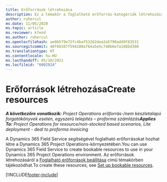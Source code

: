 ```yaml
---
title: Erőforrások létrehozása
description: Ez a témakör a foglalható erőforrás-kategóriák létrehozásával kapcsolatos információkra mutató hivatkozást tartalmaz.
author: ruhercul
ms.date: 11/05/2020
ms.topic: article
ms.reviewer: kfend
ms.author: ruhercul
ms.openlocfilehash: ae0b5f9e72fc4baf53262dea2a5798add9f83531
ms.sourcegitcommit: 40f68387f594180af64a5e5c748b6efa188bd300
ms.translationtype: HT
ms.contentlocale: hu-HU
ms.lasthandoff: 05/10/2021
ms.locfileid: "6002924"
---
```

# <a name="create-resources"></a><span data-ttu-id="e25a1-103">Erőforrások létrehozása</span><span class="sxs-lookup"><span data-stu-id="e25a1-103">Create resources</span></span>

<span data-ttu-id="e25a1-104">_**A következőre vonatkozik:** Project Operations erőforrás-/nem készletalapú forgatókönyvek esetén, egyszerű telepítés – proforma számlázás_</span><span class="sxs-lookup"><span data-stu-id="e25a1-104">_**Applies To:** Project Operations for resource/non-stocked based scenarios, Lite deployment - deal to proforma invoicing_</span></span>

<span data-ttu-id="e25a1-105">A Dynamics 365 Field Service segítségével foglalható erőforrásokat hozhat létre a Dynamics 365 Project Operations-környezetében.</span><span class="sxs-lookup"><span data-stu-id="e25a1-105">You can use Dynamics 365 Field Service to create bookable resources to use in your Dynamics 365 Project Operations environment.</span></span> <span data-ttu-id="e25a1-106">Az erőforrások létrehozásáról a [Foglalható erőforrások beállítása](/dynamics365/field-service/set-up-bookable-resources) című témakörben tájékozódhat.</span><span class="sxs-lookup"><span data-stu-id="e25a1-106">To create these resources, see [Set up bookable resources](/dynamics365/field-service/set-up-bookable-resources).</span></span>


[!INCLUDE[footer-include](../includes/footer-banner.md)]